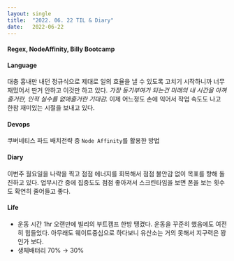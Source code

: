 ```yaml
---
layout:	single
title:	"2022. 06. 22 TIL & Diary"
date:	2022-06-22
---
```


  #### Regex, NodeAffinity, Billy Bootcamp

#### Language

대충 흉내만 내던 정규식으로 제대로 일의 효율을 낼 수 있도록 고치기 시작하니까 너무 재밌어서 딴거 안하고 이것만 하고 있다. *가장 동기부여가 되는건 미래의 내 시간을 아껴줄거란, 인적 실수를 없애줄거란 기대감.* 이제 어느정도 손에 익어서 작업 속도도 나고 한참 재미있는 시절을 보내고 있다.

#### Devops

쿠버네티스 파드 배치전략 중 `Node Affinity`를 활용한 방법

#### Diary

이번주 월요일을 나락을 찍고 점점 에너지를 회복해서 점점 불안감 없이 목표를 향해 돌진하고 있다. 업무시간 중에 집중도도 점점 좋아져서 스크린타임을 보면 폰을 보는 횟수도 확연히 줄어들고 좋다.

#### Life

* 운동 시간 1hr 오랜만에 빌리의 부트캠프 한방 땡겼다. 운동을 꾸준히 했음에도 여전히 힘들었다. 아무래도 웨이트중심으로 하다보니 유산소는 거의 못해서 지구력은 꽝인가 보다.
* 생체배터리 70% → 30%
  